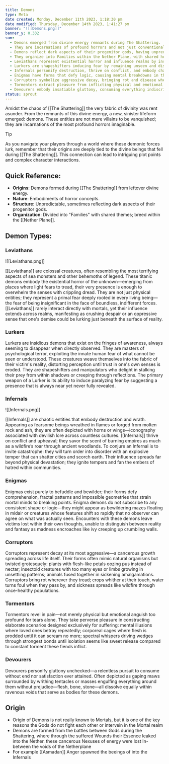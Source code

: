 ```yaml
---
title: Demons
type: Meta
date created: Monday, December 11th 2023, 1:18:30 pm
date modified: Thursday, December 14th 2023, 1:41:27 pm
banner: "![[Demons.png]]"
banner_y: 0.332
sum:
  - Demons emerged from divine energy remnants during The Shattering.
  - They are incarnations of profound horrors and not just conventional villains.
  - Demons reflect dark aspects of their progenitor gods, having unpredictable structures.
  - They organize into Families within the Nether Plane, with shared horror themes.
  - Leviathans represent existential horror and influence realms by instilling despair.
  - Lurkers are shapeshifters inducing fear by remaining unseen and distorting reality.
  - Infernals personify destruction, thrive on conflict, and embody chaotic wrath.
  - Enigmas have forms that defy logic, causing mental breakdowns in their victims.
  - Corruptors symbolize aggressive decay, bringing rot and disease wherever they go.
  - Tormentors extract pleasure from inflicting physical and emotional pain on others.
  - Devourers embody insatiable gluttony, consuming everything indiscriminately.
status: sprout
---
```


Amidst the chaos of [[The Shattering]] the very fabric of divinity was rent asunder. From the remnants of this divine energy, a new, sinister lifeform emerged: demons. These entities are not mere villains to be vanquished; they are incarnations of the most profound horrors imaginable.

>[!tip] 
>As you navigate your players through a world where these demonic forces lurk, remember that their origins are deeply tied to the divine beings that fell during [[The Shattering]]. This connection can lead to intriguing plot points and complex character interactions.

## Quick Reference:
- **Origins**: Demons formed during [[The Shattering]] from leftover divine energy.
- **Nature**: Embodiments of horror concepts.
- **Structure**: Unpredictable, sometimes reflecting dark aspects of their progenitor gods.
- **Organization**: Divided into "Families" with shared themes; breed within the [[Nether Plane]].

## Demon Types:

### Leviathans

![[Leviathans.png]]

[[Leviathans]] are colossal creatures, often resembling the most terrifying aspects of sea monsters and other behemoths of legend. These titanic demons embody the existential horror of the unknown—emerging from places where light fears to tread, their very presence is enough to overwhelm the senses with crippling dread. They are not just physical entities; they represent a primal fear deeply rooted in every living being—the fear of being insignificant in the face of boundless, indifferent forces. [[Leviathans]] rarely interact directly with mortals, yet their influence extends across realms, manifesting as crushing despair or an oppressive sense that one's demise could be lurking just beneath the surface of reality.

### Lurkers

Lurkers are insidious demons that exist on the fringes of awareness, always seeming to disappear when directly observed. They are masters of psychological terror, exploiting the innate human fear of what cannot be seen or understood. These creatures weave themselves into the fabric of their victim's reality, distorting perception until trust in one's own senses is eroded. They are shapeshifters and manipulators who delight in stalking their prey from within shadows or creeping through reflections. The primary weapon of a Lurker is its ability to induce paralyzing fear by suggesting a presence that is always near yet never fully revealed.

### Infernals

![[Infernals.png]]

[[Infernals]] are chaotic entities that embody destruction and wrath. Appearing as fearsome beings wreathed in flames or forged from molten rock and ash, they are often depicted with horns or wings—iconography associated with devilish lore across countless cultures. [[Infernals]] thrive on conflict and upheaval; they savor the scent of burning empires as much as a wildfire’s roar through ancient woodlands. To conjure an Infernal is to invite catastrophe: they will turn order into disorder with an explosive temper that can shatter cities and scorch earth. Their influence spreads far beyond physical devastation; they ignite tempers and fan the embers of hatred within communities.

### Enigmas

Enigmas exist purely to befuddle and bewilder; their forms defy comprehension, fractal patterns and impossible geometries that strain mortal minds to breaking points. Enigma demons do not subscribe to any consistent shape or logic—they might appear as bewildering mazes floating in midair or creatures whose features shift so rapidly that no observer can agree on what was actually seen. Encounters with these demons leave victims lost within their own thoughts, unable to distinguish between reality and fantasy as madness encroaches like ivy creeping up crumbling walls.

### Corruptors

Corruptors represent decay at its most aggressive—a cancerous growth spreading across life itself. Their forms often mimic natural organisms but twisted grotesquely: plants with flesh-like petals oozing pus instead of nectar; insectoid creatures with too many eyes or limbs growing in unsettling patterns; animals fused together in sickening amalgamations. Corruptors bring rot wherever they tread; crops whither at their touch, water turns foul when they pass by, and sickness spreads like wildfire through once-healthy populations.

### Tormentors

Tormentors revel in pain—not merely physical but emotional anguish too profound for tears alone. They take perverse pleasure in constructing elaborate scenarios designed exclusively for suffering: mental illusions where loved ones betray repeatedly; corporeal cages where flesh is prodded until it can scream no more; spectral whispers driving wedges through strongest bonds until isolation seems like sweet release compared to constant torment these fiends inflict.

### Devourers

Devourers personify gluttony unchecked—a relentless pursuit to consume without end nor satisfaction ever attained. Often depicted as gaping maws surrounded by writhing tentacles or masses engulfing everything around them without prejudice—flesh, bone, stone—all dissolve equally within ravenous voids that serve as bodies for these demons.


## Origin

- Origin of Demons is not really known to Mortals, but it is one of the key reasons the Gods do not fight each other or intervein in the Mortal realm
- Demons are formed from the battles between Gods during the Shattering, where through the suffered Wounds their Essence leaked into the Nether. these cancerous Nexuses of energy were lost In-between the voids of the Netherplane
-  For example [[Asmadan]] Anger spawned the beeings of into the Infernals
